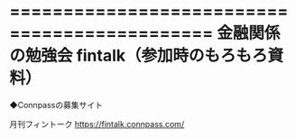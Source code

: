 =============================================
金融関係の勉強会 fintalk（参加時のもろもろ資料）
=============================================

◆Connpassの募集サイト

月刊フィントーク
https://fintalk.connpass.com/
